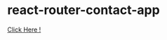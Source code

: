 # react-router-contact-app

<a href="https://aakashpavar87.github.io/react-router-contact-app/">Click Here !</a>
